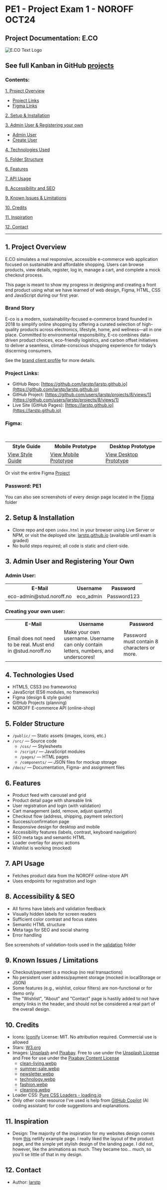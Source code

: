 # PE1 - Project Exam 1 - NOROFF OCT24

## Project Documentation: E.CO

![E.CO Text Logo](public/assets/img/logo/E-CO.png)

## See full Kanban in GitHub [projects](https://github.com/users/larstp/projects/8)

### Contents:

[1. Project Overview](#1-project-overview)

- [Project Links](#project-links)
- [Figma Links](#figma-prototypes)

[2. Setup & Installation](#2-setup--installation)

[3. Admin User & Registering your own](#3-admin-user-and-registering-your-own)

- [Admin User](#admin-user)
- [Create User](#creating-your-own-user)

[4. Technologies Used](#4-technologies-used)

[5. Folder Structure](#5-folder-structure)

[6. Features](#6-features)

[7. API Usage](#7-api-usage)

[8. Accessibility and SEO](#8-accessibility--seo)

[9. Known Issues & Limitations](#9-known-issues--limitations)

[10. Credits](#10-credits)

[11. Inspiration](#11-inspiration)

[12. Contact](#12-contact)

---

## 1. Project Overview

E.CO simulates a real responsive, accessible e-commerce web application focused on sustainable and affordable shopping. Users can browse products, view details, register, log in, manage a cart, and complete a mock checkout process.

This page is meant to show my progress in designing and creating a front end product using what we have learned of web design, Figma, HTML, CSS and JavaScript during our first year.

### Brand Story

E-co is a modern, sustainability-focused e-commerce brand founded in 2018 to simplify online shopping by offering a curated selection of high-quality products across electronics, lifestyle, home, and wellness—all in one place. Committed to environmental responsibility, E-co combines data-driven product choices, eco-friendly logistics, and carbon offset initiatives to deliver a seamless, climate-conscious shopping experience for today’s discerning consumers.

See the [brand client profile](docs/brand-client.md) for more details.

### Project Links:

- GitHub Repo: [https://github.com/larstp/larstp.github.io](https://github.com/larstp/larstp.github.io)
- GitHub Project: [https://github.com/users/larstp/projects/8/views/1](https://github.com/users/larstp/projects/8/views/1)
- Live Site (GitHub Pages): [https://larstp.github.io](https://larstp.github.io)

### Figma:

<table>
  <tr>
    <th>Style Guide</th>
    <th>Mobile Prototype</th>
    <th>Desktop Prototype</th>
  </tr>
  <tr>
    <td><a href="https://www.figma.com/proto/iqyOtjJ0QlyAbuGwsgfPdK/Project-Exam-1?node-id=375-15624&t=E74DIbgaMJAGSgOJ-1">View Style Guide</a></td>
    <td><a href="https://www.figma.com/proto/iqyOtjJ0QlyAbuGwsgfPdK/Project-Exam-1?node-id=1-6&t=E74DIbgaMJAGSgOJ-1">View Mobile Prototype</a></td>
    <td><a href="https://www.figma.com/proto/iqyOtjJ0QlyAbuGwsgfPdK/Project-Exam-1?node-id=129-431&t=E74DIbgaMJAGSgOJ-11">View Desktop Prototype</a></td>
  </tr>
</table>

Or visit the entire Figma [Project](https://www.figma.com/design/iqyOtjJ0QlyAbuGwsgfPdK/Project-Exam-1?node-id=0-1&t=E74DIbgaMJAGSgOJ-1)
### Password: PE1

You can also see screenshots of every design page located in the [Figma](docs\figma) folder

## 2. Setup & Installation

- Clone repo and open `index.html` in your browser using Live Server or NPM, or visit the deployed site: [larstp.github.io](https://larstp.github.io) (available until exam is graded)
- No build steps required; all code is static and client-side.

## 3. Admin User and Registering Your Own

### Admin User:

<table>
  <tr>
    <th>E-Mail</th>
    <th>Username</th>
    <th>Password</th>
  </tr>
  <tr>
    <td>eco-admin@stud.noroff.no</td>
    <td>eco_admin</td>
    <td>Password123</td>
  </tr>
</table>

### Creating your own user:

<table>
  <tr>
    <th>E-Mail</th>
    <th>Username</th>
    <th>Password</th>
  </tr>
  <tr>
    <td>Email does not need to be real. Must end in @stud.noroff.no</td>
    <td>Make your own username. Username can only contain letters, numbers, and underscores!</td>
    <td>Password must contain 8 characters or more.</td>
  </tr>
</table>

## 4. Technologies Used

- HTML5, CSS3 (no frameworks)
- JavaScript (ES6 modules, no frameworks)
- Figma (design & style guide)
- GitHub Projects (planning)
- NOROFF E-commerce API (online-shop)

## 5. Folder Structure

- `/public/` — Static assets (images, icons, etc.)
- `/src/` — Source code
  - `/css/` — Stylesheets
  - `/script/` — JavaScript modules
  - `/pages/` — HTML pages
  - `/components/` — JSON files for mockup storage
- `/docs/` — Documentation, Figma- and assignment files

## 6. Features

- Product feed with carousel and grid
- Product detail page with shareable link
- User registration and login (with validation)
- Cart management (add, remove, adjust quantity)
- Checkout flow (address, shipping, payment selection)
- Success/confirmation page
- Responsive design for desktop and mobile
- Accessibility features (labels, contrast, keyboard navigation)
- SEO meta tags and semantic HTML
- Loader overlay for async actions
- Wishlist is working (mocked)

## 7. API Usage

- Fetches product data from the NOROFF online-store API
- Uses endpoints for registration and login

## 8. Accessibility & SEO

- All forms have labels and validation feedback
- Visually hidden labels for screen readers
- Sufficient color contrast and focus states
- Semantic HTML structure
- Meta tags for SEO and social sharing
- Error handling

See screenshots of validation-tools used in the [validation](docs/validation) folder

## 9. Known Issues / Limitations

- Checkout/payment is a mockup (no real transactions)
- No persistent user address/payment storage (mocked in localStorage or JSON)
- Some features (e.g., wishlist, colour filters) are non-functional or for demo only
- The "Wishlist", "About" and "Contact" page is hastily added to not have empty links in the header, and should not be considered a real part of the overall design.

## 10. Credits

- Icons: [Iconify](https://iconify.design) License: MIT. No attribution required. Commercial use is allowed
- Stars: [W3.org](http://www.w3.org/2000/svg)
- Images: [Unsplash](https://unsplash.com) and [Pixabay](https://pixabay.com). Free to use under the [Unsplash License](https://unsplash.com/license) and Free for use under the [Pixabay Content License](https://pixabay.com/service/license-summary/)
  - [clean-living.webp](https://unsplash.com/photos/a-bottle-of-cleaner-next-to-a-yellow-towel--OsOqpGXku0)
  - [summer-sale.webp](https://pixabay.com/no/photos/g%C3%A5-p%C3%A5-sk%C3%B8yter-rullebrett-7403432/)
  - [newsletter.webp](https://unsplash.com/photos/woman-in-yellow-tracksuit-standing-on-basketball-court-side-nimElTcTNyY)
  - [technology.webp](https://unsplash.com/photos/black-jbl-corded-headphones-on-white-panel-cDrIiiptFqE)
  - [fashion.webp](https://unsplash.com/photos/a-pair-of-black-shoes-hanging-on-a-wall-zadrrJWgUDQ)
  - [cleaning.webp](https://unsplash.com/photos/a-bottle-of-cleaner-next-to-a-yellow-towel--OsOqpGXku0)
- Loader CSS: [Pure CSS Loaders - loading.io](https://loading.io/css/)
- Only other code resource I've used is help from [GitHub Copilot](https://github.com/features/copilot) (AI coding assistant) for code suggestions and explanations.

## 11. Inspiration

- Design: The majority of the inspiration for my websites design comes from [this](https://chop-co.netlify.app) netlify example page. I really liked the layout of the product page, and the simple yet stylish design of the landing page. I did not, however, like the animations as much. They became too... much, so you'll se little of that in my design.

## 12. Contact

- Author: [larstp](https://github.com/larstp)
